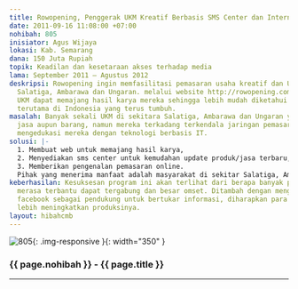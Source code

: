 ```yaml
---
title: Rowopening, Penggerak UKM Kreatif Berbasis SMS Center dan Internet
date: 2011-09-16 11:08:00 +07:00
nohibah: 805
inisiator: Agus Wijaya
lokasi: Kab. Semarang
dana: 150 Juta Rupiah
topik: Keadilan dan kesetaraan akses terhadap media
lama: September 2011 – Agustus 2012
deskripsi: Rowopening ingin memfasilitasi pemasaran usaha kreatif dan UKM di sekitar
  Salatiga, Ambarawa dan Ungaran. melalui website http://rowopening.com, para pelaku
  UKM dapat memajang hasil karya mereka sehingga lebih mudah diketahui pengguna internet
  terutama di Indonesia yang terus tumbuh.
masalah: Banyak sekali UKM di sekitara Salatiga, Ambarawa dan Ungaran yang mampu memproduksi
  jasa aupun barang, namun mereka terkadang terkendala jaringan pemasaran. Kami ingin
  mengedukasi mereka dengan teknologi berbasis IT.
solusi: |-
  1. Membuat web untuk memajang hasil karya,
  2. Menyediakan sms center untuk kemudahan update produk/jasa terbaru,
  3. Memberikan pengenalan pemasaran online.
  Pihak yang menerima manfaat adalah masyarakat di sekitar Salatiga, Ambarawa dan Ungaran terutama UKM karena menyediakan pasar yang lebih luas dengan lewat pemasaran online dan menyediakan kemudahan bagi para pembeli.
keberhasilan: Kesuksesan program ini akan terlihat dari berapa banyak pengusaha yang
  merasa terbantu dapat tergabung dan besar omset. Ditambah dengan menggunakan akun
  facebook sebagai pendukung untuk bertukar informasi, diharapkan para pengusaha mampu
  lebih meningkatkan produksinya.
layout: hibahcmb
---
```


![805](/static/img/hibahcmb/805.png){: .img-responsive }{: width="350" }

### {{ page.nohibah }} - {{ page.title }}

---
